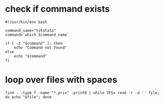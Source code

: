# check if command exists

    #!/usr/bin/env bash

    command_name="tototata"
    command=`which $command_name`

    if [ -z "$command" ]; then
        echo "Command not found"
    else
        echo "$command"
    fi

# loop over files with spaces

    find . -type f -name "*.priv" -print0 | while IFS= read -r -d '' file; do echo "$file"; done
